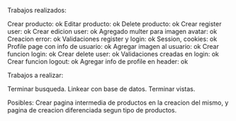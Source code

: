Trabajos realizados:

Crear producto: ok
Editar producto: ok
Delete producto: ok
Crear register user: ok
Crear edicion user: ok
Agregado multer para imagen avatar: ok
Creacion error: ok
Validaciones register y login: ok
Session, cookies: ok
Profile page con info de usuario: ok
Agregar imagen al usuario: ok
Crear funcion login: ok
Crear delete user: ok
Validaciones creadas en login: ok
Crear funcion logout: ok
Agregar info de profile en header: ok


Trabajos a realizar:

Terminar busqueda.
Linkear con base de datos.
Terminar vistas.


Posibles:
Crear pagina intermedia de productos en la creacion del mismo, y pagina de creacion diferenciada segun tipo de productos.
